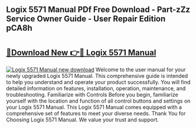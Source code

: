 ## Logix 5571 Manual PDf Free Download - Part-zZz Service Owner Guide - User Repair Edition pCA8h

# <h2><a href="http://bc28502.oget.top/?id=Logix+5571+Manual">🔗Download New 👉🔴 Logix 5571 Manual</a></h2>

[![Logix 5571 Manual new download](https://i.imgur.com/5g1atiW.png)](http://bc28502.oget.top/?id=Logix+5571+Manual)
Welcome to the user manual for your newly upgraded Logix 5571 Manual. This comprehensive guide is intended to help you understand and operate your product successfully. You will find detailed information on features, installation, operation, maintenance, and troubleshooting. Familiarize with Controls Before you begin, familiarize yourself with the location and function of all control buttons and settings on your Logix 5571 Manual. This Logix 5571 Manual comes equipped with a comprehensive set of features to meet your diverse needs. Thank You for Choosing Logix 5571 Manual. We value your trust and support.
